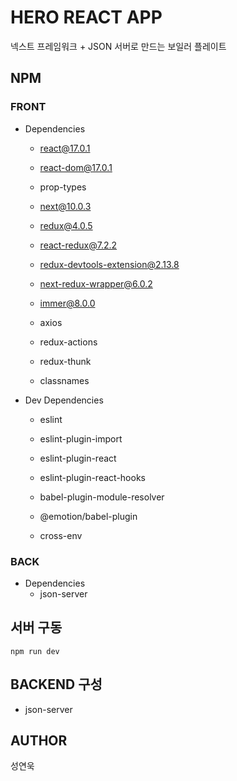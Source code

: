 # HERO REACT APP

넥스트 프레임워크 + JSON 서버로 만드는 보일러 플레이트

## NPM

### FRONT

- Dependencies

  - react@17.0.1
  - react-dom@17.0.1
  - prop-types
  - next@10.0.3

  - redux@4.0.5
  - react-redux@7.2.2
  - redux-devtools-extension@2.13.8
  - next-redux-wrapper@6.0.2
  - immer@8.0.0

  - axios
  - redux-actions
  - redux-thunk

  - classnames

- Dev Dependencies

  - eslint
  - eslint-plugin-import
  - eslint-plugin-react
  - eslint-plugin-react-hooks

  - babel-plugin-module-resolver
  - @emotion/babel-plugin
  - cross-env

### BACK

- Dependencies
  - json-server

## 서버 구동

```command
npm run dev
```

## BACKEND 구성

- json-server

## AUTHOR

성연욱
